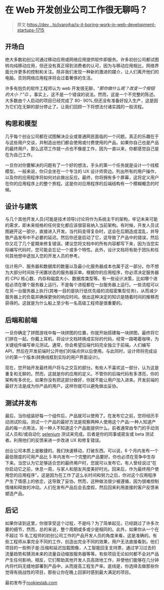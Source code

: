 # 在 Web 开发创业公司工作很无聊吗？

> 原文:[https://dev . to/ivarojha/is-it-boring-work-in-web-development-startups-1715](https://dev.to/ivarojha/is-it-boring-working-in-web-development-startups-1715)

## [](#prologue)开场白

绝大多数初创公司通过移动应用或网络应用提供软件即服务。许多初创公司都试图转向纯移动应用，但还没有真正得到消费者的认可，因为与移动应用相比，网络界面允许更多的控制和关注。除非我们发现一种新的激进的媒介，让人们离开他们的电脑，否则网络应用程序将会过着奢侈的生活。

许多有抱负的软件工程师认为 web 开发很无聊，*“那你做什么呢？改变一个按钮的大小？”:D* 。事实上，这不是一个错误的说法。然而，这是一个不完整的陈述。大多数由个人启动的项目已经完成了 80- 90%,但还没有准备好投入生产，这是因为它们在无聊的部分停止了。让我们回顾一下将想法付诸实践的一般流程。

## [](#ideation-and-mockups)构思和模型

几乎每个创业公司都在试图解决企业或普通网民面临的一个问题。真正的乐趣在于与这些用户交谈，并制造出他们都会使用或付费使用的产品。如果你自己也是产品的最终用户，那么这项工作就一点也不像是工作，因为一直以来，你都感觉自己是在为自己工作。

一旦你对你要解决的问题有了一个好的想法，手头的第一个任务就是设计一个线框模型。一般来说，你只会坐在一个专注的 UX 设计师旁边。列出所有的用户操作，以及你的应用程序将如何对此做出反应。最终，你将拥有多个屏幕，这将定义用户在你的应用程序上的整个旅程。这是你对应用程序的后端结构有一个模糊概念的时候。

## [](#design-and-architecture)设计与建筑

与几个其他开发人员(可能是技术领导)讨论将作为系统主干的架构，牢记未来可能的需求，即未来规格的任何变化都应该很容易纳入当前架构。有时候，开发人员试图避开这一部分，直接进入开发。当代码变得复杂时，这会在后期造成混乱，并导致产品发布中不必要的延迟。然后你还是启动了它，这导致了产品中的错误，然后你又花了几个星期来修复错误。建议您将文档中的所有内容都写下来，因为当您实际编写代码时，您可能会忘记一个或多个特性。此外，设计文档将有助于团队和任何其他想中途加入您的开发人员的参考。

估计用户、服务器和数据库的数量以及最小化服务器成本也属于这一部分。你不想为大部分时间处于闲置状态的服务器买单。根据你的应用程序，你必须决定服务器的 CPU 核心数、内存和磁盘大小、数据库类型等。有一些设计决策，比如哪个进程必须在哪个服务器上运行。不是每个进程都在一台服务器上运行。一些流程可以在另一台服务器上执行(其唯一目的是执行低优先级的流程密集型任务)，从而减少服务器上的负载并确保更快的响应时间。做出这种决定的知识是随着时间的推移而获得的。这就是为什么船上至少有一名高级工程师是很重要的。

## [](#backend-and-frontend)后端和前端

一旦你确定了拼图游戏中每一块拼图的位置，你就开始搭建每一块拼图，最终将它们拼在一起。你戴上耳机，将设计文档转换成实际的代码，经常一路喝着咖啡，为关键组件编写单元测试。通常，你会希望后端代码完全独立于前端。人们编写 API，然后在开发前端时公开他们的端点供以后使用。与此同时，设计师将完成设计的第一个版本(转换线框到实际的用户界面设计)。

现在，您开始开发最终用户将与之交互的部分。有些人不喜欢这一部分，认为这是重复和无聊的。然而，这就是你的应用的定义。不管你的后端代码有多漂亮，你的架构有多优化，如果你没有把这部分做好，你就不能让用户加入进来。开发前端的最好方法是成为你产品的用户。这样你就可以避免做出妥协。

## [](#test-and-release)测试并发布

最后，当你组装好每一个组件后，产品就可以使用了。在发布它之前，您将经历手动测试阶段。测试一个产品的最好方法是观察两种人使用这个产品:一种人知道产品的每一点用法，另一种人不知道这个产品能提供什么。前者通常由专门的手动测试人员和/或自动化 [selenium](https://en.wikipedia.org/wiki/Selenium_(software)) 测试来完成。后者是你的同事或密友或 beta 测试者。利用他们的反馈来进一步改进 UX 和修复错误。

创业公司本质上是敏捷的。我们快速移动，打破东西。可以说，6 个月内发布一个最低限度的可用产品比 5 年内发布一个完整的产品要好。你也必须在竞争中生存下来。当您认为它足够适合您的最终用户时，您就可以发布它。有人曾经说过“在你启动它之前，休息一周，与家人和朋友共度美好时光。回来后，作为最终用户使用您的应用程序”。这是因为在工作了这么长时间和努力之后，你对这个应用程序产生了情感上的依恋，这导致了妥协。然而，这种做法很少被遵循，因为很难控制情绪和释放的冲动。人们在发布产品后会去度假，然后回来利用直接的客户反馈来塑造产品。

## [](#epilogue)后记

如果你读到这里，你很享受这个过程，不是吗？为了简单起见，已经跳过了许多次要的细节，然而，总的来说，整个周期或多或少是相同的。此外，如果你从一个在不超过 15 名工程师的初创公司工作的产品开发人员的角度来看，这是准确的。有些工程师从事完全不同的工作，创造出完全不同的效果，用户无法直接看到。他们项目的一些例子是:压缩和延迟加载图像，人工智能回复支持票，通过学习过去的流量趋势和猜测未来的流量自动缩放服务器等等。有些项目无论如何都不会对产品产生任何影响，相反，它们帮助其他开发人员高效地工作，并使他们能够在几分钟内将代码无缝地部署到产品中，从而提高工程生产率。底线是，你选择去做那些你觉得有挑战性的项目，那些让你在晚上回家时感到最大满足的项目。

最初发布于[rookieslab.com](https://www.rookieslab.com/posts/is-it-boring-working-in-web-development-startups)